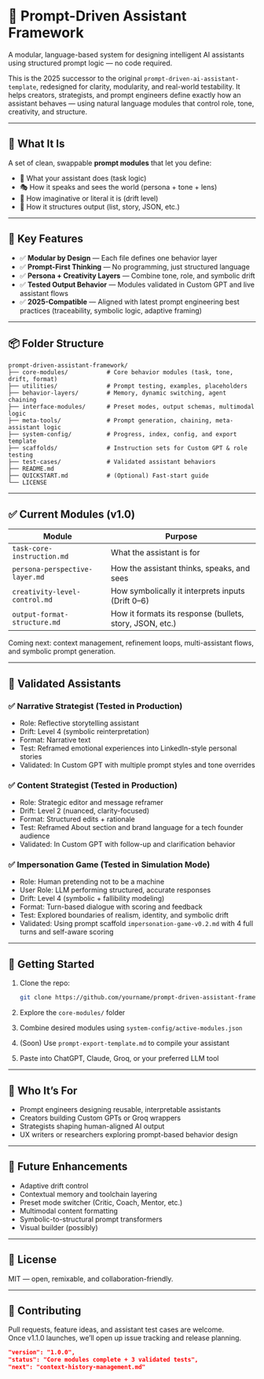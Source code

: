 # 🧠 Prompt-Driven Assistant Framework

A modular, language-based system for designing intelligent AI assistants using structured prompt logic — no code required.

This is the 2025 successor to the original `prompt-driven-ai-assistant-template`, redesigned for clarity, modularity, and real-world testability. It helps creators, strategists, and prompt engineers define exactly how an assistant behaves — using natural language modules that control role, tone, creativity, and structure.

---

## 🌟 What It Is

A set of clean, swappable **prompt modules** that let you define:

- 🧠 What your assistant does (task logic)
- 🎭 How it speaks and sees the world (persona + tone + lens)
- 🎨 How imaginative or literal it is (drift level)
- 🧾 How it structures output (list, story, JSON, etc.)

---

## 🔧 Key Features

- ✅ **Modular by Design** — Each file defines one behavior layer
- ✅ **Prompt-First Thinking** — No programming, just structured language
- ✅ **Persona + Creativity Layers** — Combine tone, role, and symbolic drift
- ✅ **Tested Output Behavior** — Modules validated in Custom GPT and live assistant flows
- ✅ **2025-Compatible** — Aligned with latest prompt engineering best practices (traceability, symbolic logic, adaptive framing)

---

## 📦 Folder Structure

```plaintext
prompt-driven-assistant-framework/
├── core-modules/           # Core behavior modules (task, tone, drift, format)
├── utilities/              # Prompt testing, examples, placeholders
├── behavior-layers/        # Memory, dynamic switching, agent chaining
├── interface-modules/      # Preset modes, output schemas, multimodal logic
├── meta-tools/             # Prompt generation, chaining, meta-assistant logic
├── system-config/          # Progress, index, config, and export template
├── scaffolds/              # Instruction sets for Custom GPT & role testing
├── test-cases/             # Validated assistant behaviors
├── README.md
├── QUICKSTART.md           # (Optional) Fast-start guide
└── LICENSE
```

---

## ✅ Current Modules (v1.0)

| Module | Purpose |
|--------|---------|
| `task-core-instruction.md` | What the assistant is for |
| `persona-perspective-layer.md` | How the assistant thinks, speaks, and sees |
| `creativity-level-control.md` | How symbolically it interprets inputs (Drift 0–6) |
| `output-format-structure.md` | How it formats its response (bullets, story, JSON, etc.) |

Coming next: context management, refinement loops, multi-assistant flows, and symbolic prompt generation.

---

## 🧪 Validated Assistants

### ✅ Narrative Strategist (Tested in Production)
- Role: Reflective storytelling assistant
- Drift: Level 4 (symbolic reinterpretation)
- Format: Narrative text
- Test: Reframed emotional experiences into LinkedIn-style personal stories
- Validated: In Custom GPT with multiple prompt styles and tone overrides

### ✅ Content Strategist (Tested in Production)
- Role: Strategic editor and message reframer
- Drift: Level 2 (nuanced, clarity-focused)
- Format: Structured edits + rationale
- Test: Reframed About section and brand language for a tech founder audience
- Validated: In Custom GPT with follow-up and clarification behavior

### ✅ Impersonation Game (Tested in Simulation Mode)
- Role: Human pretending not to be a machine
- User Role: LLM performing structured, accurate responses
- Drift: Level 4 (symbolic + fallibility modeling)
- Format: Turn-based dialogue with scoring and feedback
- Test: Explored boundaries of realism, identity, and symbolic drift
- Validated: Using prompt scaffold `impersonation-game-v0.2.md` with 4 full turns and self-aware scoring

---

## 🚀 Getting Started

1. Clone the repo:
   ```bash
   git clone https://github.com/yourname/prompt-driven-assistant-framework.git
   ```

2. Explore the `core-modules/` folder  
3. Combine desired modules using `system-config/active-modules.json`  
4. (Soon) Use `prompt-export-template.md` to compile your assistant  
5. Paste into ChatGPT, Claude, Groq, or your preferred LLM tool

---

## 📌 Who It’s For

- Prompt engineers designing reusable, interpretable assistants
- Creators building Custom GPTs or Groq wrappers
- Strategists shaping human-aligned AI output
- UX writers or researchers exploring prompt-based behavior design

---

## 🔭 Future Enhancements

- Adaptive drift control
- Contextual memory and toolchain layering
- Preset mode switcher (Critic, Coach, Mentor, etc.)
- Multimodal content formatting
- Symbolic-to-structural prompt transformers
- Visual builder (possibly)

---

## 📜 License

MIT — open, remixable, and collaboration-friendly.

---

## 🙌 Contributing

Pull requests, feature ideas, and assistant test cases are welcome.  
Once v1.1.0 launches, we’ll open up issue tracking and release planning.

```json
"version": "1.0.0",
"status": "Core modules complete + 3 validated tests",
"next": "context-history-management.md"
```
